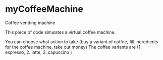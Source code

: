 # myCoffeeMachine
Coffee vending machine

This piece of code simulates a virtual coffee machine.

You can choose what action to take (buy a variant of coffee, fill incredients for the coffee machine, take out money)
The coffee variants are (1. espresso, 2. latte, 3. capuccino )
